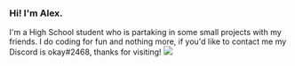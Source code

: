 ### Hi! I'm Alex.

I'm a High School student who is partaking in some small projects with my friends. I do coding for fun and nothing more, if you'd like to contact me my Discord is okay#2468, thanks for visiting!
![](https://komarev.com/ghpvc/?username=IEatDeepFriedMemes)
